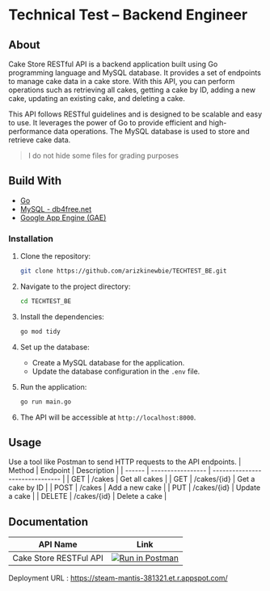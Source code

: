# Technical Test – Backend Engineer

## About

Cake Store RESTful API is a backend application built using Go programming language and MySQL database. It provides a set of endpoints to manage cake data in a cake store. With this API, you can perform operations such as retrieving all cakes, getting a cake by ID, adding a new cake, updating an existing cake, and deleting a cake.

This API follows RESTful guidelines and is designed to be scalable and easy to use. It leverages the power of Go to provide efficient and high-performance data operations. The MySQL database is used to store and retrieve cake data.
>I do not hide some files for grading purposes

## Build With

* [Go](https://go.dev/)
* [MySQL - db4free.net](https://db4free.net/)
* [Google App Engine (GAE)](https://cloud.google.com/appengine)

### Installation

1. Clone the repository:

   ```bash
   git clone https://github.com/arizkinewbie/TECHTEST_BE.git
   ```

2. Navigate to the project directory:

   ```bash
   cd TECHTEST_BE
   ```

3. Install the dependencies:

   ```bash
   go mod tidy
   ```

4. Set up the database:
   * Create a MySQL database for the application.
   * Update the database configuration in the `.env` file.

5. Run the application:

   ```bash
   go run main.go
   ```

6. The API will be accessible at `http://localhost:8000`.

## Usage

Use a tool like Postman to send HTTP requests to the API endpoints.
| Method | Endpoint          | Description                     |
| ------ | ----------------- | ------------------------------- |
| GET    | /cakes            | Get all cakes                   |
| GET    | /cakes/{id}       | Get a cake by ID                |
| POST   | /cakes            | Add a new cake                  |
| PUT    | /cakes/{id}       | Update a cake                   |
| DELETE | /cakes/{id}       | Delete a cake                   |

## Documentation

| API Name | Link |
| ------ | ------ |
| Cake Store RESTFul API | [![Run in Postman](https://run.pstmn.io/button.svg)](https://documenter.getpostman.com/view/27407764/2s946fdYJa) |
Deployment URL : <https://steam-mantis-381321.et.r.appspot.com/>
